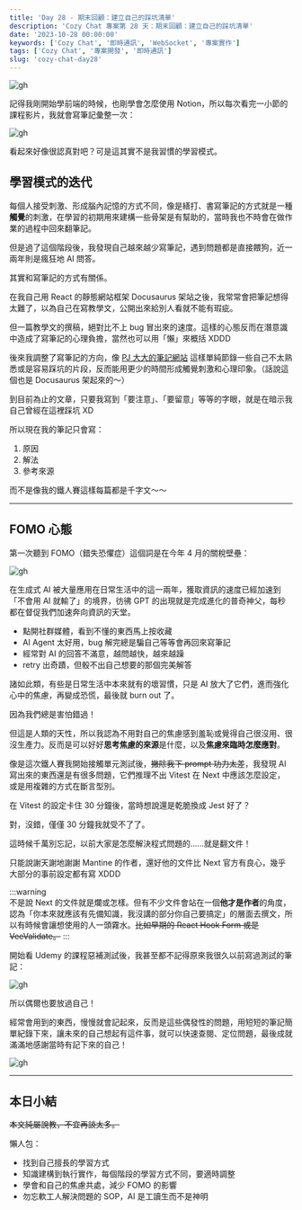 ```yaml
---
title: 'Day 28 - 期末回顧：建立自己的踩坑清單'
description: 'Cozy Chat 專案第 28 天：期末回顧：建立自己的踩坑清單'
date: '2023-10-28 00:00:00'
keywords: ['Cozy Chat', '即時通訊', 'WebSocket', '專案實作']
tags: ['Cozy Chat', '專案開發', '即時通訊']
slug: 'cozy-chat-day28'
---
```


![gh](https://raw.githubusercontent.com/penspulse326/penspulse326.github.io/images/1759140576000rc5rby.png)

記得我剛開始學前端的時候，也剛學會怎麼使用 Notion，所以每次看完一小節的課程影片，我就會寫筆記彙整一次：

![gh](https://raw.githubusercontent.com/penspulse326/penspulse326.github.io/images/1759135243000lhg6nq.png)

看起來好像很認真對吧？可是這其實不是我習慣的學習模式。

## 學習模式的迭代

每個人接受刺激、形成腦內記憶的方式不同，像是繕打、書寫筆記的方式就是一種**觸覺**的刺激，在學習的初期用來建構一些骨架是有幫助的，當時我也不時會在做作業的過程中回來翻筆記。

但是過了這個階段後，我發現自己越來越少寫筆記，遇到問題都是直接餵狗，近一兩年則是瘋狂地 AI 問答。

其實和寫筆記的方式有關係。

在我自己用 React 的靜態網站框架 Docusaurus 架站之後，我常常會把筆記想得太難了，以為自己在寫教學文，公開出來給別人看就不能有瑕疵。

但一篇教學文的撰稿，絕對比不上 bug 冒出來的速度。這樣的心態反而在潛意識中造成了寫筆記的心理負擔，當然也可以用「懶」來概括 XDDD

後來我調整了寫筆記的方向，像 [PJ 大大的筆記網站](https://pjchender.dev/) 這樣單純節錄一些自己不太熟悉或是容易踩坑的片段，反而能用更少的時間形成觸覺刺激和心理印象。（話說這個也是 Docusaurus 架起來的～）

到目前為止的文章，只要我寫到「要注意」、「要留意」等等的字眼，就是在暗示我自己曾經在這裡踩坑 XD

所以現在我的筆記只會寫：

1. 原因
2. 解法
3. 參考來源

而不是像我的鐵人賽這樣每篇都是千字文～～

---

## FOMO 心態

第一次聽到 FOMO（錯失恐懼症）這個詞是在今年 4 月的關稅壁壘：

![gh](https://raw.githubusercontent.com/penspulse326/penspulse326.github.io/images/1759136789000fp1w1o.png)

在生成式 AI 被大量應用在日常生活中的這一兩年，獲取資訊的速度已經加速到「不會用 AI 就輸了」的境界，彷彿 GPT 的出現就是完成進化的普奇神父，每秒都在督促我們加速奔向資訊的天堂。

- 點開社群媒體，看到不懂的東西馬上按收藏
- AI Agent 太好用，bug 解完總是騙自己等等會再回來寫筆記
- 經常對 AI 的回答不滿意，越問越快，越來越躁
- retry 出奇蹟，但骰不出自己想要的那個完美解答

諸如此類，有些是日常生活中本來就有的壞習慣，只是 AI 放大了它們，進而強化心中的焦慮，再變成恐慌，最後就 burn out 了。

因為我們總是害怕錯過！

但這是人類的天性，所以我認為不用對自己的焦慮感到羞恥或覺得自己很沒用、很沒生產力。反而是可以好好**思考焦慮的來源**是什麼，以及**焦慮來臨時怎麼應對**。

像是這次鐵人賽我開始接觸單元測試後，~~撇除我下 prompt 功力太差~~，我發現 AI 寫出來的東西還是有很多問題，它們推理不出 Vitest 在 Next 中應該怎麼設定，或是用複雜的方式在斷言型別。

在 Vitest 的設定卡住 30 分鐘後，當時想說還是乾脆換成 Jest 好了？

對，沒錯，僅僅 30 分鐘我就受不了了。

這時候千萬別忘記，以前大家是怎麼解決程式問題的......就是翻文件！

只能說謝天謝地謝謝 Mantine 的作者，還好他的文件比 Next 官方有良心，幾乎大部分的事前設定都有寫 XDDD

:::warning  
不是說 Next 的文件就是爛或怎樣。但有不少文件會站在一個**他才是作者**的角度，認為「你本來就應該有先備知識，我沒講的部分你自己要搞定」的層面去撰文，所以有時候會讓想使用的人一頭霧水。~~比如早期的 React Hook Form 或是 VeeValidate。~~
:::

開始看 Udemy 的課程惡補測試後，我甚至都不記得原來我很久以前寫過測試的筆記：

![gh](https://raw.githubusercontent.com/penspulse326/penspulse326.github.io/images/1759135313000vu41ik.png)

所以偶爾也要放過自己！

經常會用到的東西，慢慢就會記起來，反而是這些偶發性的問題，用短短的筆記簡單紀錄下來，讓未來的自己想起有這件事，就可以快速查閱、定位問題，最後成就滿滿地感謝當時有記下來的自己！

![gh](https://raw.githubusercontent.com/penspulse326/penspulse326.github.io/images/17591383510009wkk9x.png)

---

## 本日小結

~~本文純屬說教，不宜再談太多。~~

懶人包：

- 找到自己擅長的學習方式
- 知識建構到執行實作，每個階段的學習方式不同，要適時調整
- 學會和自己的焦慮共處，減少 FOMO 的影響
- 勿忘軟工人解決問題的 SOP，AI 是工讀生而不是神明
